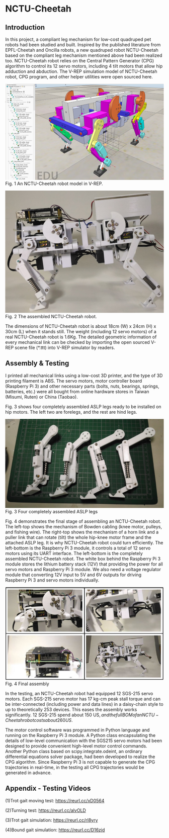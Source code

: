 # NCTU-Cheetah

## Introduction
In this project, a compliant leg mechanism for low-cost quadruped pet robots had been studied and built. Inspired by the published literature from EPFL-Cheetah and Oncilla robots, a new quadruped robot NCTU-Cheetah based on the compliant leg mechanism mentioned above had been realized too. NCTU-Cheetah robot relies on the Central Pattern Generator (CPG) algorithm to control its 12 servo motors, including 4 tilt motors that allow hip adduction and abduction. The V-REP simulation model of NCTU-Cheetah robot, CPG program, and other helper utilities were open sourced here. 
 
![image](https://github.com/kuanyusu/NCTU-Cheetah/blob/master/fig.1.jpg)
Fig. 1 An NCTU-Cheetah robot model in V-REP.  

![image](https://github.com/kuanyusu/NCTU-Cheetah/blob/master/fig.2.jpg)
Fig. 2 The assembled NCTU-Cheetah robot.  

The dimensions of NCTU-Cheetah robot is about 18cm (W) x 24cm (H) x 30cm (L) when it stands still. The weight (including 12 servo motors) of a real NCTU-Cheetah robot is 1.6Kg. The detailed geometric information of every mechanical link can be checked by importing the open sourced V-REP scene file (*.ttt) into V-REP simulator by readers.

## Assembly & Testing
I printed all mechanical links using a low-cost 3D printer, and the type of 3D printing filament is ABS. The servo motors, motor controller board (Raspberry Pi 3) and other necessary parts (bolts, nuts, bearings, springs, batteries, etc.) were all bought from online hardware stores in Taiwan (Misumi, Ruten) or China (Taobao).

Fig. 3 shows four completely assembled ASLP legs ready to be installed on hip motors. The left two are forelegs, and the rest are hind legs.

![image](https://github.com/kuanyusu/NCTU-Cheetah/blob/master/fig.3.jpg)
Fig. 3 Four completely assembled ASLP legs


Fig. 4 demonstrates the final stage of assembling an NCTU-Cheetah robot. The left-top shows the mechanism of Bowden cabling (knee motor, pulleys, and fishing wire). The right-top shows the mechanism of a horn link and a puller link that can rotate (tilt) the whole hip-knee motor frame and the attached ASLP leg. It is why NCTU-Cheetah robot could turn efficiently. The left-bottom is the Raspberry Pi 3 module, it controls a total of 12 servo motors using its UART interface. The left-bottom is the completely assembled  NCTU-Cheetah robot. The white box behind the Raspberry Pi 3 module stores the lithium battery stack (12V) that providing the power for all servo motors and Raspberry Pi 3 module. We also need a voltage regulator module that converting 12V input to 5V and 6V outputs for driving Raspberry Pi 3 and servo motors individually.

![image](https://github.com/kuanyusu/NCTU-Cheetah/blob/master/fig.4.jpg)
Fig. 4 Final assembly

In the testing, an NCTU-Cheetah robot had equipped 12 SGS-215 servo motors. Each SGS-215 servo motor has 17 kg-cm peak stall torque and can be inter-connected (including power and data lines) in a daisy-chain style to up to theoretically 253 devices. This eases the assembly works significantly. 12 SGS-215 spend about 150 US$, and the full BOM of an NCTU-Cheetah robot costs about  260 US$.

The motor control software was programmed in Python language and running on the Raspberry Pi 3 module. A Python class encapsulating the details of low-level communication with the SGS215 servo motors had been designed to provide convenient high-level motor control commands. Another Python class based on scipy.integrate.odeint, an ordinary differential equations solver package, had been developed to realize the CPG algorithm. Since Raspberry Pi 3 is not capable to generate the CPG trajectories in real-time, in the testing all CPG trajectories would be generated in advance.


## Appendix - Testing Videos
(1)Trot gait moving test: https://reurl.cc/xD0564

(2)Turning test: https://reurl.cc/alvOLD

(3)Trot gait simulation: https://reurl.cc/rl8yry

(4)Bound gait simulation: https://reurl.cc/D16zjd
